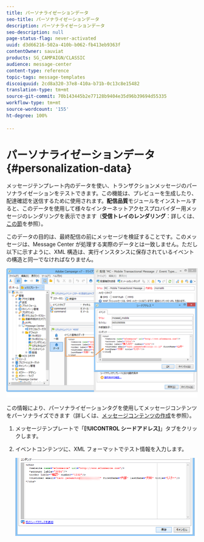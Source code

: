 ```yaml
---
title: パーソナライゼーションデータ
seo-title: パーソナライゼーションデータ
description: パーソナライゼーションデータ
seo-description: null
page-status-flag: never-activated
uuid: d3d66216-502a-410b-b062-fb413eb9363f
contentOwner: sauviat
products: SG_CAMPAIGN/CLASSIC
audience: message-center
content-type: reference
topic-tags: message-templates
discoiquuid: 2cd8a320-37e8-410a-b71b-0c13c8e15482
translation-type: tm+mt
source-git-commit: 70b143445b2e77128b9404e35d96b39694d55335
workflow-type: tm+mt
source-wordcount: '155'
ht-degree: 100%

---
```



# パーソナライゼーションデータ{#personalization-data}

メッセージテンプレート内のデータを使い、トランザクションメッセージのパーソナライゼーションをテストできます。この機能は、プレビューを生成したり、配達確認を送信するために使用されます。**配信品質**&#x200B;モジュールをインストールすると、このデータを使用して様々なインターネットアクセスプロバイダー用メッセージのレンダリングを表示できます（**受信トレイのレンダリング**：詳しくは、[この節](../../delivery/using/about-deliverability.md)を参照）。

このデータの目的は、最終配信の前にメッセージを検証することです。このメッセージは、Message Center が処理する実際のデータとは一致しません。ただし以下に示すように、XML 構造は、実行インスタンスに保存されているイベントの構造と同一でなければなりません。

![](assets/messagecenter_create_custo_006.png)

この情報により、パーソナライゼーションタグを使用してメッセージコンテンツをパーソナライズできます（詳しくは、[メッセージコンテンツの作成](../../message-center/using/creating-message-content.md)を参照）。

1. メッセージテンプレートで「**[!UICONTROL シードアドレス]**」タブをクリックします。
1. イベントコンテンツに、XML フォーマットでテスト情報を入力します。

   ![](assets/messagecenter_create_custo_001.png)

